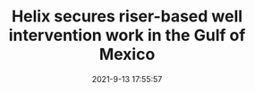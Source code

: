 ---
"title": "Helix secures riser-based well intervention work in the Gulf of Mexico"
"date": "2021-9-13 17:55:57"
"feed_name": "OFFSHOREMAG"
"feed_website": "https://www.offshore-mag.com/"
"feed_rss": "https://www.offshore-mag.com/__rss/website-scheduled-content.xml?input=%7B%22sectionAlias%22%3A%22home%22%7D"
"link": "https://www.offshore-mag.com/regional-reports/us-gulf-of-mexico/article/14210219/helix-secures-multiyear-riserbased-well-intervention-work-in-the-gulf-of-mexico"
"file": "_posts/4134d072aafc7231e1a432a1eb5d2e995f932e3a.md"
"accident": "0"
"drilling": "0"
---